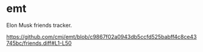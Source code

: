 # emt
Elon Musk friends tracker.

https://github.com/cmj/emt/blob/c9867f02a0943db5ccfd525babff4c8ce43745bc/friends.diff#L1-L50
